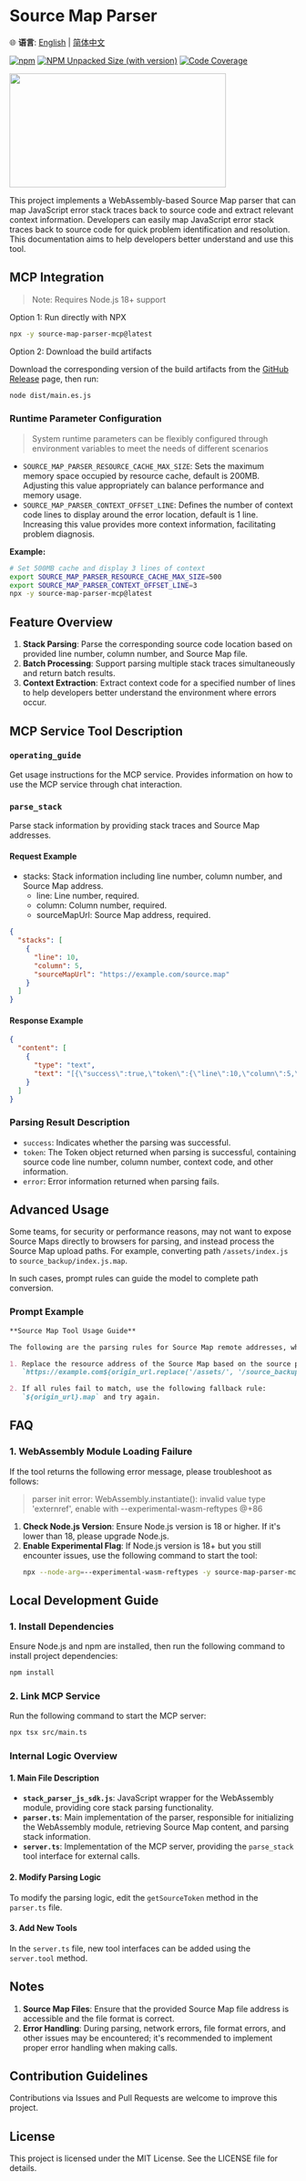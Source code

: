 # Source Map Parser

🌐 **语言**: [English](README.md) | [简体中文](README.zh-CN.md)

[![npm](https://img.shields.io/npm/v/source-map-parser-mcp.svg)](https://www.npmjs.com/package/source-map-parser-mcp)
[![NPM Unpacked Size (with version)](https://img.shields.io/npm/unpacked-size/source-map-parser-mcp/latest?label=npm&color=brightgreen)][url-npm]
[![Code Coverage](https://codecov.io/github/MasonChow/source-map-parser-mcp/branch/main/graph/badge.svg)](https://codecov.io/gh/github/MasonChow/source-map-parser-mcp)

<a href="https://glama.ai/mcp/servers/@MasonChow/source-map-parser-mcp">
  <img width="380" height="200" src="https://glama.ai/mcp/servers/@MasonChow/source-map-parser-mcp/badge" />
</a>

This project implements a WebAssembly-based Source Map parser that can map JavaScript error stack traces back to source code and extract relevant context information. Developers can easily map JavaScript error stack traces back to source code for quick problem identification and resolution. This documentation aims to help developers better understand and use this tool.

## MCP Integration

> Note: Requires Node.js 18+ support

Option 1: Run directly with NPX

```bash
npx -y source-map-parser-mcp@latest
```

Option 2: Download the build artifacts

Download the corresponding version of the build artifacts from the [GitHub Release](https://github.com/MasonChow/source-map-parser-mcp/releases) page, then run:

```bash
node dist/main.es.js
```

### Runtime Parameter Configuration

> System runtime parameters can be flexibly configured through environment variables to meet the needs of different scenarios

- `SOURCE_MAP_PARSER_RESOURCE_CACHE_MAX_SIZE`: Sets the maximum memory space occupied by resource cache, default is 200MB. Adjusting this value appropriately can balance performance and memory usage.
- `SOURCE_MAP_PARSER_CONTEXT_OFFSET_LINE`: Defines the number of context code lines to display around the error location, default is 1 line. Increasing this value provides more context information, facilitating problem diagnosis.

**Example:**

```bash
# Set 500MB cache and display 3 lines of context
export SOURCE_MAP_PARSER_RESOURCE_CACHE_MAX_SIZE=500
export SOURCE_MAP_PARSER_CONTEXT_OFFSET_LINE=3
npx -y source-map-parser-mcp@latest
```

## Feature Overview

1. **Stack Parsing**: Parse the corresponding source code location based on provided line number, column number, and Source Map file.
2. **Batch Processing**: Support parsing multiple stack traces simultaneously and return batch results.
3. **Context Extraction**: Extract context code for a specified number of lines to help developers better understand the environment where errors occur.

## MCP Service Tool Description

### `operating_guide`

Get usage instructions for the MCP service. Provides information on how to use the MCP service through chat interaction.

### `parse_stack`

Parse stack information by providing stack traces and Source Map addresses.

#### Request Example

- stacks: Stack information including line number, column number, and Source Map address.
  - line: Line number, required.
  - column: Column number, required.
  - sourceMapUrl: Source Map address, required.

```json
{
  "stacks": [
    {
      "line": 10,
      "column": 5,
      "sourceMapUrl": "https://example.com/source.map"
    }
  ]
}
```

#### Response Example

```json
{
  "content": [
    {
      "type": "text",
      "text": "[{\"success\":true,\"token\":{\"line\":10,\"column\":5,\"sourceCode\":[{\"line\":8,\"isStackLine\":false,\"raw\":\"function foo() {\"},{\"line\":9,\"isStackLine\":false,\"raw\":\"  console.log('bar');\"},{\"line\":10,\"isStackLine\":true,\"raw\":\"  throw new Error('test');\"},{\"line\":11,\"isStackLine\":false,\"raw\":\"}\"}],\"src\":\"index.js\"}}]"
    }
  ]
}
```

### Parsing Result Description

- `success`: Indicates whether the parsing was successful.
- `token`: The Token object returned when parsing is successful, containing source code line number, column number, context code, and other information.
- `error`: Error information returned when parsing fails.

## Advanced Usage

Some teams, for security or performance reasons, may not want to expose Source Maps directly to browsers for parsing, and instead process the Source Map upload paths. For example, converting path `/assets/index.js` to `source_backup/index.js.map`.

In such cases, prompt rules can guide the model to complete path conversion.

### Prompt Example

```markdown
**Source Map Tool Usage Guide**

The following are the parsing rules for Source Map remote addresses, where `origin_url` represents the error address in the stack.

1. Replace the resource address of the Source Map based on the source path in the stack:
   `https://example.com${origin_url.replace('/assets/', '/source_backup/')}.map`

2. If all rules fail to match, use the following fallback rule:
   `${origin_url}.map` and try again.
```

## FAQ

### 1. WebAssembly Module Loading Failure

If the tool returns the following error message, please troubleshoot as follows:

> parser init error: WebAssembly.instantiate(): invalid value type 'externref', enable with --experimental-wasm-reftypes @+86

1. **Check Node.js Version**: Ensure Node.js version is 18 or higher. If it's lower than 18, please upgrade Node.js.
2. **Enable Experimental Flag**: If Node.js version is 18+ but you still encounter issues, use the following command to start the tool:
   ```bash
   npx --node-arg=--experimental-wasm-reftypes -y source-map-parser-mcp@latest
   ```

## Local Development Guide

### 1. Install Dependencies

Ensure Node.js and npm are installed, then run the following command to install project dependencies:

```bash
npm install
```

### 2. Link MCP Service

Run the following command to start the MCP server:

```bash
npx tsx src/main.ts
```

### Internal Logic Overview

#### 1. Main File Description

- **`stack_parser_js_sdk.js`**: JavaScript wrapper for the WebAssembly module, providing core stack parsing functionality.
- **`parser.ts`**: Main implementation of the parser, responsible for initializing the WebAssembly module, retrieving Source Map content, and parsing stack information.
- **`server.ts`**: Implementation of the MCP server, providing the `parse_stack` tool interface for external calls.

#### 2. Modify Parsing Logic

To modify the parsing logic, edit the `getSourceToken` method in the `parser.ts` file.

#### 3. Add New Tools

In the `server.ts` file, new tool interfaces can be added using the `server.tool` method.

## Notes

1. **Source Map Files**: Ensure that the provided Source Map file address is accessible and the file format is correct.
2. **Error Handling**: During parsing, network errors, file format errors, and other issues may be encountered; it's recommended to implement proper error handling when making calls.

## Contribution Guidelines

Contributions via Issues and Pull Requests are welcome to improve this project.

## License

This project is licensed under the MIT License. See the LICENSE file for details.

[url-npm]: https://www.npmjs.com/package/rolldown/v/latest
